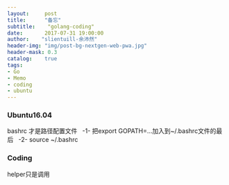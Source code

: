 ```yaml
---
layout:     post
title:		"备忘"
subtitle:    "golang-coding"
date:	    2017-07-31 19:00:00
author:	   "slientuill-余沛然"
header-img: "img/post-bg-nextgen-web-pwa.jpg"
header-mask: 0.3
catalog:    true
tags:
- Go
- Memo
- coding
- ubuntu
---
```


> 

### Ubuntu16.04
bashrc 才是路径配置文件  
-1- 把export GOPATH=...加入到~/.bashrc文件的最后  
-2- source ~/.bashrc
### Coding
helper只是调用
